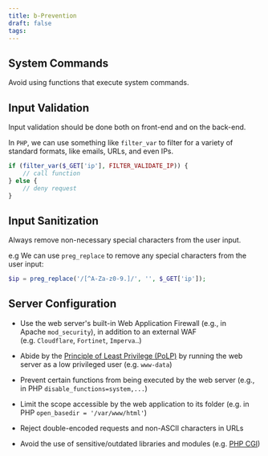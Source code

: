 ```yaml
---
title: b-Prevention
draft: false
tags:
---
```

## System Commands

Avoid using functions that execute system commands.

## Input Validation

Input validation should be done both on front-end and on the back-end.

In `PHP`, we can use something like `filter_var` to filter for a variety of standard formats, like emails, URLs, and even IPs.

```php
if (filter_var($_GET['ip'], FILTER_VALIDATE_IP)) {
    // call function
} else {
    // deny request
}
```

## Input Sanitization

Always remove non-necessary special characters from the user input.

e.g We can use `preg_replace` to remove any special characters from the user input:

```php
$ip = preg_replace('/[^A-Za-z0-9.]/', '', $_GET['ip']);
```


## Server Configuration

- Use the web server's built-in Web Application Firewall (e.g., in Apache `mod_security`), in addition to an external WAF (e.g. `Cloudflare`, `Fortinet`, `Imperva`..)
    
- Abide by the [Principle of Least Privilege (PoLP)](https://en.wikipedia.org/wiki/Principle_of_least_privilege) by running the web server as a low privileged user (e.g. `www-data`)
    
- Prevent certain functions from being executed by the web server (e.g., in PHP `disable_functions=system,...`)
    
- Limit the scope accessible by the web application to its folder (e.g. in PHP `open_basedir = '/var/www/html'`)
    
- Reject double-encoded requests and non-ASCII characters in URLs
    
- Avoid the use of sensitive/outdated libraries and modules (e.g. [PHP CGI](https://www.php.net/manual/en/install.unix.commandline.php))

